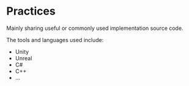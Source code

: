 # Practices
Mainly sharing useful or commonly used implementation source code.

The tools and languages used include:
- Unity
- Unreal
- C#
- C++
- ...

